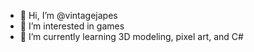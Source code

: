 - 👋 Hi, I’m @vintagejapes
- 👀 I’m interested in games
- 🌱 I’m currently learning 3D modeling, pixel art, and C#

